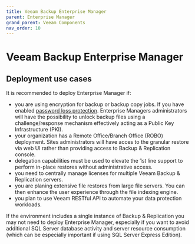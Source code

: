 ```yaml
---
title: Veeam Backup Enterprise Manager
parent: Enterprise Manager
grand_parent: Veeam Components
nav_order: 10
---
```


# Veeam Backup Enterprise Manager

## Deployment use cases

It is recommended to deploy Enterprise Manager if:
- you are using encryption for backup or backup copy jobs. If you have enabled [password loss protection](https://helpcenter.veeam.com/docs/backup/em/em_manage_keys.html). Enterprise Managers administrators will have the possibility to unlock backup files using a challenge/response mechanism effectively acting as a Public Key Infrastructure (PKI).
- your organization has a Remote Office/Branch Office (ROBO) deployment. Sites administrators will have acces to the granular restore via web UI rather than providing access to Backup & Replication console.
- delegation capabilities must be used to elevate the 1st line support to perform in-place restores without administrative access.
- you need to centrally manage licenses for multiple Veeam Backup & Replication servers.
- you are planing extensive file restores from large file servers. You can then enhance the user experience through the file indexing engine.
- you plan to use Veeam RESTful API to automate your data protection workloads.

If the environment includes a single instance of Backup & Replication you may not need to deploy Enterprise Manager, especially if you want to avoid additional SQL Server database activity and server resource consumption (which can be especially important if using SQL Server Express Edition).
